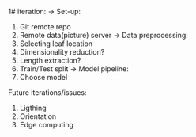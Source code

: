 1# iteration:
-> Set-up:
1. Git remote repo
2. Remote data(picture) server
-> Data preprocessing:
1. Selecting leaf location
2. Dimensionality reduction?
3. Length extraction?
4. Train/Test split
-> Model pipeline:
1. Choose model

Future iterations/issues:
1. Ligthing
2. Orientation
3. Edge computing
